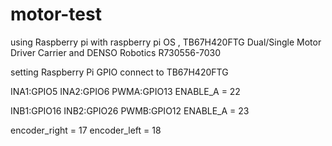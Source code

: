 # motor-test
using Raspberry pi with raspberry pi OS , TB67H420FTG Dual/Single Motor Driver Carrier and DENSO Robotics R730556-7030


setting Raspberry Pi GPIO connect to TB67H420FTG

INA1:GPIO5
INA2:GPIO6
PWMA:GPIO13
ENABLE_A = 22

INB1:GPIO16
INB2:GPIO26
PWMB:GPIO12
ENABLE_A = 23

encoder_right = 17
encoder_left = 18

